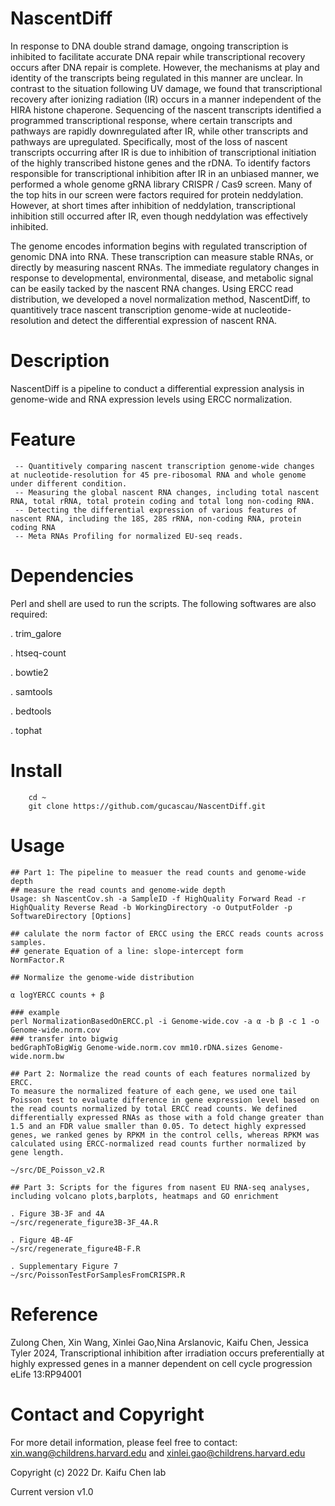 
# NascentDiff
In response to DNA double strand damage, ongoing transcription is inhibited to facilitate accurate DNA repair while transcriptional recovery occurs after DNA repair is complete. However, the mechanisms at play and identity of the transcripts being regulated in this manner are unclear. In contrast to the situation following UV damage, we found that transcriptional recovery after ionizing radiation (IR) occurs in a manner independent of the HIRA histone chaperone. Sequencing of the nascent transcripts identified a programmed transcriptional response, where certain transcripts and pathways are rapidly downregulated after IR, while other transcripts and pathways are upregulated. Specifically, most of the loss of nascent transcripts occurring after IR is due to inhibition of transcriptional initiation of the highly transcribed histone genes and the rDNA. To identify factors responsible for transcriptional inhibition after IR in an unbiased manner, we performed a whole genome gRNA library CRISPR / Cas9 screen. Many of the top hits in our screen were factors required for protein neddylation. However, at short times after inhibition of neddylation, transcriptional inhibition still occurred after IR, even though neddylation was effectively inhibited.

The genome encodes information begins with regulated transcription of genomic DNA into RNA. These transcription can measure stable RNAs, or directly by measuring nascent RNAs. The immediate regulatory changes in response to developmental, environmental, disease, and metabolic signal can be easily tacked by the nascent RNA changes. Using ERCC read distribution, we developed a novel normalization method, NascentDiff, to quantitively trace nascent transcription genome-wide at nucleotide-resolution and detect the differential expression of nascent RNA. 

# Description
NascentDiff is a pipeline to conduct a differential expression analysis in genome-wide and RNA expression levels using ERCC normalization.

# Feature 
	 -- Quantitively comparing nascent transcription genome-wide changes at nucleotide-resolution for 45 pre-ribosomal RNA and whole genome under different condition.
	 -- Measuring the global nascent RNA changes, including total nascent RNA, total rRNA, total protein coding and total long non-coding RNA.
	 -- Detecting the differential expression of various features of nascent RNA, including the 18S, 28S rRNA, non-coding RNA, protein coding RNA
	 -- Meta RNAs Profiling for normalized EU-seq reads.
   

# Dependencies

Perl and shell are used to run the scripts. The following softwares are also required:

. trim_galore

. htseq-count 

. bowtie2

. samtools

. bedtools 

. tophat

# Install

```
    cd ~
    git clone https://github.com/gucascau/NascentDiff.git
```   
# Usage
```
## Part 1: The pipeline to measuer the read counts and genome-wide depth
## measure the read counts and genome-wide depth
Usage: sh NascentCov.sh -a SampleID -f HighQuality Forward Read -r HighQuality Reverse Read -b WorkingDirectory -o OutputFolder -p SoftwareDirectory [Options]

## calulate the norm factor of ERCC using the ERCC reads counts across samples. 
## generate Equation of a line: slope-intercept form
NormFactor.R

## Normalize the genome-wide distribution

α logYERCC counts + β

### example 
perl NormalizationBasedOnERCC.pl -i Genome-wide.cov -a α -b β -c 1 -o Genome-wide.norm.cov 
### transfer into bigwig
bedGraphToBigWig Genome-wide.norm.cov mm10.rDNA.sizes Genome-wide.norm.bw

## Part 2: Normalize the read counts of each features normalized by ERCC.
To measure the normalized feature of each gene, we used one tail Poisson test to evaluate difference in gene expression level based on the read counts normalized by total ERCC read counts. We defined differentially expressed RNAs as those with a fold change greater than 1.5 and an FDR value smaller than 0.05. To detect highly expressed genes, we ranked genes by RPKM in the control cells, whereas RPKM was calculated using ERCC-normalized read counts further normalized by gene length.

~/src/DE_Poisson_v2.R

## Part 3: Scripts for the figures from nasent EU RNA-seq analyses, including volcano plots,barplots, heatmaps and GO enrichment

. Figure 3B-3F and 4A
~/src/regenerate_figure3B-3F_4A.R

. Figure 4B-4F
~/src/regenerate_figure4B-F.R

. Supplementary Figure 7
~/src/PoissonTestForSamplesFromCRISPR.R

```
# Reference
Zulong Chen, Xin Wang, Xinlei Gao,Nina Arslanovic, Kaifu Chen, Jessica Tyler 2024, Transcriptional inhibition after irradiation occurs preferentially at highly expressed genes in a manner dependent on cell cycle progression eLife 13:RP94001

# Contact and Copyright
For more detail information, please feel free to contact: xin.wang@childrens.harvard.edu
and xinlei.gao@childrens.harvard.edu

Copyright (c) 2022 Dr. Kaifu Chen lab

Current version v1.0




